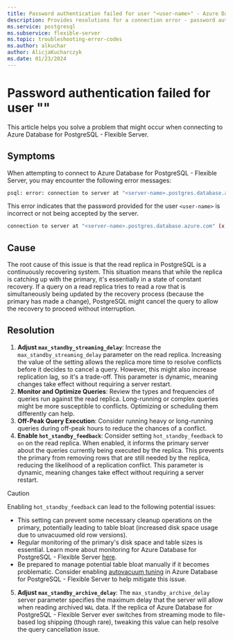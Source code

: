 ```yaml
---
title: Password authentication failed for user "<user-name>" - Azure Database for PostgreSQL - Flexible Server
description: Provides resolutions for a connection error - password authentication failed for user "<user-name>".
ms.service: postgresql
ms.subservice: flexible-server
ms.topic: troubleshooting-error-codes
ms.author: alkuchar
author: AlicjaKucharczyk
ms.date: 01/23/2024
---
```


# Password authentication failed for user "<user-name>"
This article helps you solve a problem that might occur when connecting to Azure Database for PostgreSQL - Flexible Server.


## Symptoms
When attempting to connect to Azure Database for PostgreSQL - Flexible Server, you may encounter the following error messages:

```bash
psql: error: connection to server at "<server-name>.postgres.database.azure.com" (x.x.x.x), port 5432 failed: FATAL:  password authentication failed for user "<user-name>"
```

This error indicates that the password provided for the user `<user-name>` is incorrect or not being accepted by the server.


```bash
connection to server at "<server-name>.postgres.database.azure.com" (x.x.x.x), port 5432 failed: FATAL:  no pg_hba.conf entry for host "y.y.y.y", user "<user-name>", database "postgres", no encryption
```


## Cause
The root cause of this issue is that the read replica in PostgreSQL is a continuously recovering system. This situation means that while the replica is catching up with the primary, it's essentially in a state of constant recovery.
If a query on a read replica tries to read a row that is simultaneously being updated by the recovery process (because the primary has made a change), PostgreSQL might cancel the query to allow the recovery to proceed without interruption.

## Resolution
1. **Adjust `max_standby_streaming_delay`**:  Increase the `max_standby_streaming_delay` parameter on the read replica. Increasing the value of the setting allows the replica more time to resolve conflicts before it decides to cancel a query. However, this might also increase replication lag, so it's a trade-off. This parameter is dynamic, meaning changes take effect without requiring a server restart.
2. **Monitor and Optimize Queries**: Review the types and frequencies of queries run against the read replica. Long-running or complex queries might be more susceptible to conflicts. Optimizing or scheduling them differently can help.
3. **Off-Peak Query Execution**: Consider running heavy or long-running queries during off-peak hours to reduce the chances of a conflict.
4. **Enable `hot_standby_feedback`**: Consider setting `hot_standby_feedback` to `on` on the read replica. When enabled, it informs the primary server about the queries currently being executed by the replica. This prevents the primary from removing rows that are still needed by the replica, reducing the likelihood of a replication conflict. This parameter is dynamic, meaning changes take effect without requiring a server restart.

> [!CAUTION]
> Enabling `hot_standby_feedback` can lead to the following potential issues:
>* This setting can prevent some necessary cleanup operations on the primary, potentially leading to table bloat (increased disk space usage due to unvacuumed old row versions).
>* Regular monitoring of the primary's disk space and table sizes is essential. Learn more about monitoring for Azure Database for PostgreSQL - Flexible Server [here](concepts-monitoring.md).
>* Be prepared to manage potential table bloat manually if it becomes problematic. Consider enabling [autovacuum tuning](how-to-enable-intelligent-performance-portal.md) in Azure Database for PostgreSQL - Flexible Server to help mitigate this issue.

5. **Adjust `max_standby_archive_delay`**: The `max_standby_archive_delay` server parameter specifies the maximum delay that the server will allow when reading archived `WAL` data. If the replica of Azure Database for PostgreSQL - Flexible Server ever switches from streaming mode to file-based log shipping (though rare), tweaking this value can help resolve the query cancellation issue.





